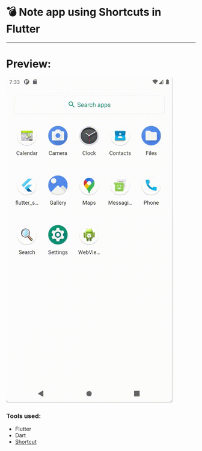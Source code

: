 # 💣 Note app using Shortcuts in Flutter

---
# Preview:
![](.github/preview.gif)

### Tools used:
- Flutter
- Dart
- [Shortcut](https://pub.dev/packages/quick_actions)
